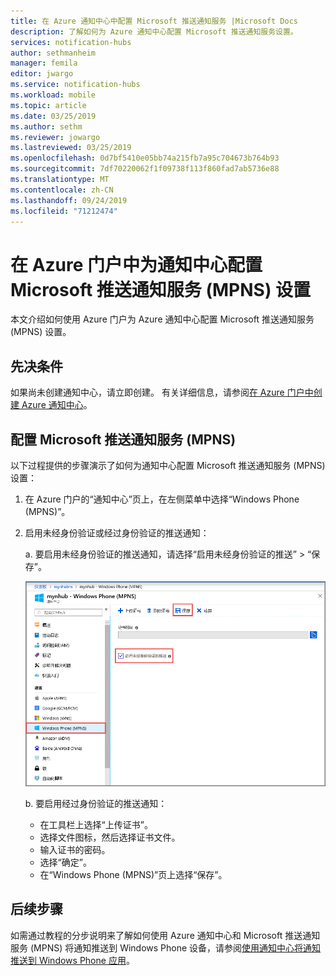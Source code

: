```yaml
---
title: 在 Azure 通知中心中配置 Microsoft 推送通知服务 |Microsoft Docs
description: 了解如何为 Azure 通知中心配置 Microsoft 推送通知服务设置。
services: notification-hubs
author: sethmanheim
manager: femila
editor: jwargo
ms.service: notification-hubs
ms.workload: mobile
ms.topic: article
ms.date: 03/25/2019
ms.author: sethm
ms.reviewer: jowargo
ms.lastreviewed: 03/25/2019
ms.openlocfilehash: 0d7bf5410e05bb74a215fb7a95c704673b764b93
ms.sourcegitcommit: 7df70220062f1f09738f113f860fad7ab5736e88
ms.translationtype: MT
ms.contentlocale: zh-CN
ms.lasthandoff: 09/24/2019
ms.locfileid: "71212474"
---
```

# <a name="configure-microsoft-push-notification-service-mpns-settings-for-a-notification-hub-in-the-azure-portal"></a>在 Azure 门户中为通知中心配置 Microsoft 推送通知服务 (MPNS) 设置
本文介绍如何使用 Azure 门户为 Azure 通知中心配置 Microsoft 推送通知服务 (MPNS) 设置。 

## <a name="prerequisites"></a>先决条件
如果尚未创建通知中心，请立即创建。 有关详细信息，请参阅[在 Azure 门户中创建 Azure 通知中心](create-notification-hub-portal.md)。 

## <a name="configure-microsoft-push-notification-service-mpns"></a>配置 Microsoft 推送通知服务 (MPNS)

以下过程提供的步骤演示了如何为通知中心配置 Microsoft 推送通知服务 (MPNS) 设置： 

1. 在 Azure 门户的“通知中心”页上，在左侧菜单中选择“Windows Phone (MPNS)”。
1. 启用未经身份验证或经过身份验证的推送通知：

   a. 要启用未经身份验证的推送通知，请选择“启用未经身份验证的推送” > “保存”。

      ![显示如何启用未经身份验证的推送的屏幕截图](./media/notification-hubs-windows-phone-get-started/azure-portal-unauth.png)

   b. 要启用经过身份验证的推送通知：
      * 在工具栏上选择“上传证书”。
      * 选择文件图标，然后选择证书文件。
      * 输入证书的密码。
      * 选择“确定”。
      * 在“Windows Phone (MPNS)”页上选择“保存”。

## <a name="next-steps"></a>后续步骤
如需通过教程的分步说明来了解如何使用 Azure 通知中心和 Microsoft 推送通知服务 (MPNS) 将通知推送到 Windows Phone 设备，请参阅[使用通知中心将通知推送到 Windows Phone 应用](notification-hubs-windows-mobile-push-notifications-mpns.md)。

